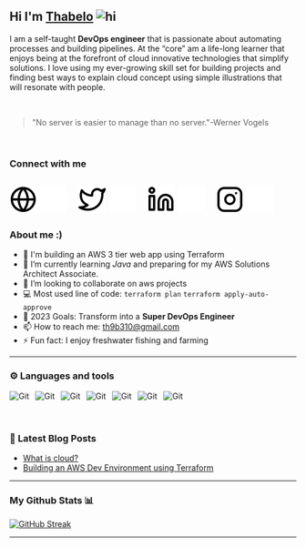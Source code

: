 ## Hi I'm [Thabelo](https://hashnode.com/@Thab310) <img src="https://user-images.githubusercontent.com/1303154/88677602-1635ba80-d120-11ea-84d8-d263ba5fc3c0.gif" width="28px" height="28px" alt="hi">


I am a self-taught **DevOps engineer** that is passionate about automating processes and building pipelines. At the “core” am a life-long learner that enjoys being at the forefront of cloud innovative technologies that simplify solutions. I love using my ever-growing skill set for building projects and finding best ways to explain cloud concept using simple illustrations that will resonate with people.

<br>

> "No server is easier to manage than  no server."-Werner Vogels

<br>


### Connect with me  
[![website](./img/globe-light.svg)](https://www.thabeloramabulana.com#gh-light-mode-only)
[![website](./img/globe-dark.svg)](https://www.thabeloramabulana.com#gh-dark-mode-only)
&nbsp;&nbsp;
[![website](./img/twitter-light.svg)](https://twitter.com/Thab31o#gh-light-mode-only)
[![website](./img/twitter-dark.svg)](https://twitter.com/Thab31o#gh-dark-mode-only)
&nbsp;&nbsp;
[![website](./img/linkedin-light.svg)](https://www.linkedin.com/in/thabelo-ramabulana/#gh-light-mode-only)
[![website](./img/linkedin-dark.svg)](https://www.linkedin.com/in/thabelo-ramabulana/#gh-dark-mode-only)
&nbsp;&nbsp;
[![website](./img/instagram-light.svg)](https://www.instagram.com/thab310/#gh-light-mode-only)
[![website](./img/instagram-dark.svg)](https://www.instagram.com/thab310/#gh-dark-mode-only)
---

### About me :)
- 🔭 I'm  building an AWS 3 tier web app using Terraform
- 🌱 I’m currently learning *Java* and preparing for my AWS Solutions Architect Associate.
- 👯 I’m looking to collaborate on aws projects
- :computer: Most used line of code: `terraform plan` `terraform apply-auto-approve`
- 🥅 2023 Goals: Transform into a **Super DevOps Engineer**
- 📫 How to reach me: th9b310@gmail.com
- ⚡ Fun fact: I enjoy freshwater fishing and farming
---

### ⚙️ Languages and tools 
<!-- For more icons please follow  https://devicon.dev/ and  https://github.com/MikeCodesDotNET/ColoredBadges -->

<img align="left" alt="Git" width="35px" style="padding-right:10px;" src="https://cdn.jsdelivr.net/gh/devicons/devicon/icons/vscode/vscode-original.svg" />
<img align="left" alt="Git" width="35px" style="padding-right:10px;" src="https://cdn.jsdelivr.net/gh/devicons/devicon/icons/git/git-original.svg" />
<img align="left" alt="Git" width="35px" style="padding-right:10px;" src="https://cdn.jsdelivr.net/gh/devicons/devicon/icons/github/github-original.svg" />
<img align="left" alt="Git" width="35px" style="padding-right:10px;" src="https://cdn.jsdelivr.net/gh/devicons/devicon/icons/terraform/terraform-original.svg" />
<img align="left" alt="Git" width="35px" style="padding-right:10px;" src="https://cdn.jsdelivr.net/gh/devicons/devicon/icons/python/python-original.svg" />
<img align="left" alt="Git" width="35px" style="padding-right:10px;" src="https://cdn.jsdelivr.net/gh/devicons/devicon/icons/bash/bash-original.svg" />
<img align="left" alt="Git" width="45px" height=40 style="padding-right:10px;" src="https://cdn.worldvectorlogo.com/logos/aws-2.svg" />

<br>
<br>

#

### 📕 Latest Blog Posts
<!-- BLOG-POST-LIST:START -->
- [What is cloud?](https://blog.thabeloramabulana.com/what-is-cloud)
- [Building an AWS Dev Environment using Terraform](https://blog.thabeloramabulana.com/building-an-aws-development-environment-using-terraform)
<!-- BLOG-POST-LIST:END-->
---
### My Github Stats 📊

[![GitHub Streak](https://streak-stats.demolab.com?user=Thab310&theme=dark)](https://git.io/streak-stats)


---

